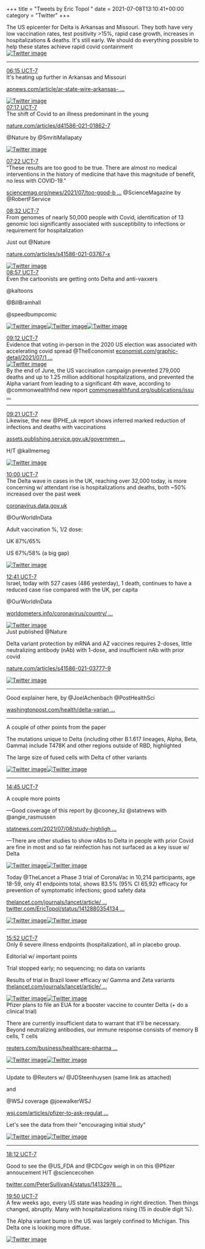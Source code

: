 +++
title = "Tweets by Eric Topol " 
date = 2021-07-08T13:10:41+00:00
category = "Twitter"
+++
<div class="thread"> 
<div class="thread-content"> 
The US epicenter for Delta is Arkansas and Missouri. They both have very low vaccination rates, test positivity &gt;15%, rapid case growth, increases in hospitalizations &amp; deaths. It's still early. We should do everything possible to help these states achieve rapid covid containment </div> 
<a href="/twitter/erictopol/images/E5tJBmDVEAEKpOq.jpg"  ><img src="/twitter/erictopol/images/E5tJBmDVEAEKpOq.jpg" alt="Twitter image" ></img></a><hr><div class="profile"> 
<a href="https://twitter.com/erictopol/status/1413124572925157376" target="_blank" rel="noreferer">06:15 UCT-7</a> 
</div> 
<div class="content"> 
It's heating up further in Arkansas and Missouri

<a href="https://apnews.com/article/ar-state-wire-arkansas-coronavirus-pandemic-health-11f9b5224fc703be83bac5e3dc29ffcd?utm_campaign=KHN%3A%20First%20Edition&utm_medium=email&_hsmi=138993895&_hsenc=p2ANqtz-_6uCmd9xoXhZta3aUGUXELoUlws-LyCWzTJfVlzorAP3886wL2IcBA-VhdDoouhgCZysnp1kQY0r-DkderH-rQ82kv3w&utm_content=138993895&utm_source=hs_email" target="_blank" rel="noreferer">apnews.com/article/ar-state-wire-arkansas- ...</a> 
 </div> 
<a href="/twitter/erictopol/images/E5xtI-SUcAAQWPY.jpg"  ><img src="/twitter/erictopol/images/E5xtI-SUcAAQWPY.jpg" alt="Twitter image" ></img></a></div> 
<div class="tweet"> 
<div class="profile"> 
<a href="https://twitter.com/erictopol/status/1413140198506909709" target="_blank" rel="noreferer">07:17 UCT-7</a> 
</div> 
<div class="content"> 
The shift of Covid to an illness predominant in the young

<a href="https://www.nature.com/articles/d41586-021-01862-7" target="_blank" rel="noreferer">nature.com/articles/d41586-021-01862-7</a> 


@Nature by @SmritiMallapaty </div> 
<a href="/twitter/erictopol/images/E5x7OfuVIA4GUaH.jpg"  ><img src="/twitter/erictopol/images/E5x7OfuVIA4GUaH.jpg" alt="Twitter image" ></img></a></div> 
<div class="tweet"> 
<div class="profile"> 
<a href="https://twitter.com/erictopol/status/1413141330721574913" target="_blank" rel="noreferer">07:22 UCT-7</a> 
</div> 
<div class="content"> 
“These results are too good to be true. There are almost no medical interventions in the history of medicine that have this magnitude of benefit, no less with COVID-19.”

<a href="https://www.sciencemag.org/news/2021/07/too-good-be-true-doubts-swirl-around-trial-saw-77-reduction-covid-19-mortality" target="_blank" rel="noreferer">sciencemag.org/news/2021/07/too-good-b ...</a> 
 @ScienceMagazine by @RobertFService</div> 
</div> 
<div class="tweet"> 
<div class="profile"> 
<a href="https://twitter.com/erictopol/status/1413158943266803715" target="_blank" rel="noreferer">08:32 UCT-7</a> 
</div> 
<div class="content"> 
From genomes of nearly 50,000 people with Covid, identification of 13 genomic loci significantly associated with susceptibility to infections or requirement for hospitalization 

Just out @Nature 

<a href="https://www.nature.com/articles/s41586-021-03767-x" target="_blank" rel="noreferer">nature.com/articles/s41586-021-03767-x</a> 
 </div> 
<a href="/twitter/erictopol/images/E5yMaRPUUAQQ896.jpg"  ><img src="/twitter/erictopol/images/E5yMaRPUUAQQ896.jpg" alt="Twitter image" ></img></a></div> 
<div class="tweet"> 
<div class="profile"> 
<a href="https://twitter.com/erictopol/status/1413165279308181512" target="_blank" rel="noreferer">08:57 UCT-7</a> 
</div> 
<div class="content"> 
Even the cartoonists are getting onto Delta and anti-vaxxers

@kaltoons 

@BillBramhall 

@speedbumpcomic </div> 
<a href="/twitter/erictopol/images/E5yR1smVcAIph3D.jpg"  ><img src="/twitter/erictopol/images/E5yR1smVcAIph3D.jpg" alt="Twitter image" ></img></a><a href="/twitter/erictopol/images/E5yR3xPUcAAhnm-.jpg"  ><img src="/twitter/erictopol/images/E5yR3xPUcAAhnm-.jpg" alt="Twitter image" ></img></a><a href="/twitter/erictopol/images/E5yR6cEUcAAsXzd.jpg"  ><img src="/twitter/erictopol/images/E5yR6cEUcAAsXzd.jpg" alt="Twitter image" ></img></a></div> 
<div class="tweet"> 
<div class="profile"> 
<a href="https://twitter.com/erictopol/status/1413169056522244099" target="_blank" rel="noreferer">09:12 UCT-7</a> 
</div> 
<div class="content"> 
Evidence that voting in-person in the 2020 US election was associated with accelerating covid spread @TheEconomist <a href="https://www.economist.com/graphic-detail/2021/07/10/in-person-voting-really-did-accelerate-covid-19s-spread-in-america" target="_blank" rel="noreferer">economist.com/graphic-detail/2021/07/1 ...</a> 
 </div> 
<a href="/twitter/erictopol/images/E5yUWuhUUAAcabK.jpg"  ><img src="/twitter/erictopol/images/E5yUWuhUUAAcabK.jpg" alt="Twitter image" ></img></a></div> 
<div class="thread"> 
<div class="thread-content"> 
By the end of June, the US vaccination campaign prevented 279,000 deaths and up to 1.25 million additional hospitalizations, and prevented the Alpha variant from leading to a significant 4th wave, according to @commonwealthfnd new report  <a href="https://www.commonwealthfund.org/publications/issue-briefs/2021/jul/deaths-and-hospitalizations-averted-rapid-us-vaccination-rollout" target="_blank" rel="noreferer">commonwealthfund.org/publications/issu ...</a> 
</div> 
<hr><div class="profile"> 
<a href="https://twitter.com/erictopol/status/1413171397308739588" target="_blank" rel="noreferer">09:21 UCT-7</a> 
</div> 
<div class="content"> 
Likewise,  the new @PHE_uk report shows inferred marked reduction of infections and deaths with vaccinations

<a href="https://assets.publishing.service.gov.uk/government/uploads/system/uploads/attachment_data/file/1000512/Vaccine_surveillance_report_-_week_27.pdf" target="_blank" rel="noreferer">assets.publishing.service.gov.uk/governmen ...</a> 


H/T @kallmemeg </div> 
<a href="/twitter/erictopol/images/E5yXwCYUUAge7ZT.jpg"  ><img src="/twitter/erictopol/images/E5yXwCYUUAge7ZT.jpg" alt="Twitter image" ></img></a></div> 
<div class="tweet"> 
<div class="profile"> 
<a href="https://twitter.com/erictopol/status/1413181124667273218" target="_blank" rel="noreferer">10:00 UCT-7</a> 
</div> 
<div class="content"> 
The Delta wave in cases in the UK, reaching over 32,000 today, is more concerning w/ attendant rise is hospitalizations and deaths, both ~50% increased over the past week

<a href="https://coronavirus.data.gov.uk" target="_blank" rel="noreferer">coronavirus.data.gov.uk</a> 


@OurWorldInData 

Adult vaccination %, 1/2 dose:

UK 87%/65%

US 67%/58% (a big gap) </div> 
<a href="/twitter/erictopol/images/E5yfSxKVgAAngEj.jpg"  ><img src="/twitter/erictopol/images/E5yfSxKVgAAngEj.jpg" alt="Twitter image" ></img></a></div> 
<div class="tweet"> 
<div class="profile"> 
<a href="https://twitter.com/erictopol/status/1413221772195893248" target="_blank" rel="noreferer">12:41 UCT-7</a> 
</div> 
<div class="content"> 
Israel, today with 527 cases (486 yesterday), 1 death, continues to have a reduced case rise compared with the UK, per capita

@OurWorldInData 

<a href="https://www.worldometers.info/coronavirus/country/israel/" target="_blank" rel="noreferer">worldometers.info/coronavirus/country/ ...</a> 
 </div> 
<a href="/twitter/erictopol/images/E5zEaLiVgAAX8EM.jpg"  ><img src="/twitter/erictopol/images/E5zEaLiVgAAX8EM.jpg" alt="Twitter image" ></img></a></div> 
<div class="thread"> 
<div class="thread-content"> 
Just published @Nature 

Delta variant protection by mRNA and AZ vaccines requires 2-doses, little neutralizing antibody (nAb) with 1-dose, and insufficient nAb with prior covid

<a href="https://www.nature.com/articles/s41586-021-03777-9" target="_blank" rel="noreferer">nature.com/articles/s41586-021-03777-9</a> 
 </div> 
<a href="/twitter/erictopol/images/E5yGMpWVkAwB06D.jpg"  ><img src="/twitter/erictopol/images/E5yGMpWVkAwB06D.jpg" alt="Twitter image" ></img></a><hr><div class="thread-content"> 
Good explainer here, by @JoelAchenbach  @PostHealthSci 

<a href="https://www.washingtonpost.com/health/delta-variant-vaccines/2021/07/08/05b1bc5e-df75-11eb-ae31-6b7c5c34f0d6_story.html?wpmk=1&wpisrc=al_news__alert-hse--alert-national&utm_source=alert&utm_medium=email&utm_campaign=wp_news_alert_revere&location=alert&pwapi_token=eyJ0eXAiOiJKV1QiLCJhbGciOiJIUzI1NiJ9.eyJjb29raWVuYW1lIjoid3BfY3J0aWQiLCJpc3MiOiJDYXJ0YSIsImNvb2tpZXZhbHVlIjoiNTk2YTk5ODlhZGU0ZTIwZWUzNzQyM2ZlIiwidGFnIjoid3BfbmV3c19hbGVydF9yZXZlcmUiLCJ1cmwiOiJodHRwczovL3d3dy53YXNoaW5ndG9ucG9zdC5jb20vaGVhbHRoL2RlbHRhLXZhcmlhbnQtdmFjY2luZXMvMjAyMS8wNy8wOC8wNWIxYmM1ZS1kZjc1LTExZWItYWUzMS02YjdjNWMzNGYwZDZfc3RvcnkuaHRtbD93cG1rPTEmd3Bpc3JjPWFsX25ld3NfX2FsZXJ0LWhzZS0tYWxlcnQtbmF0aW9uYWwmdXRtX3NvdXJjZT1hbGVydCZ1dG1fbWVkaXVtPWVtYWlsJnV0bV9jYW1wYWlnbj13cF9uZXdzX2FsZXJ0X3JldmVyZSZsb2NhdGlvbj1hbGVydCJ9.IkguRxKEbFkgTT7Vzw4HiyKZo7XFfjjgHSEfcPdbMe4" target="_blank" rel="noreferer">washingtonpost.com/health/delta-varian ...</a> 
</div> 
<hr><div class="thread-content"> 
A couple of other points from the paper

The mutations unique to Delta (including other B.1.617 lineages, Alpha, Beta, Gamma) include T478K and other regions outside of RBD, highlighted

The large size of fused cells with Delta cf other variants </div> 
<a href="/twitter/erictopol/images/E5yxxTnVcAEEroh.jpg"  ><img src="/twitter/erictopol/images/E5yxxTnVcAEEroh.jpg" alt="Twitter image" ></img></a><a href="/twitter/erictopol/images/E5yx7gmVUAEeYQw.jpg"  ><img src="/twitter/erictopol/images/E5yx7gmVUAEeYQw.jpg" alt="Twitter image" ></img></a><hr><div class="profile"> 
<a href="https://twitter.com/erictopol/status/1413252946389725187" target="_blank" rel="noreferer">14:45 UCT-7</a> 
</div> 
<div class="content"> 
A couple more points 

—Good coverage of this report by @cooney_liz @statnews with @angie_rasmussen 

<a href="https://www.statnews.com/2021/07/08/study-highlights-need-for-full-covid-vaccination-to-protect-against-delta-variant/" target="_blank" rel="noreferer">statnews.com/2021/07/08/study-highligh ...</a> 


—There are other studies to show nAbs to Delta in people with prior Covid are fine in most and so far reinfection has not surfaced as a key issue w/ Delta </div> 
<a href="/twitter/erictopol/images/E5zh5G2VkAAZtUq.jpg"  ><img src="/twitter/erictopol/images/E5zh5G2VkAAZtUq.jpg" alt="Twitter image" ></img></a><a href="/twitter/erictopol/images/E5zh6mzUUAIDmIh.jpg"  ><img src="/twitter/erictopol/images/E5zh6mzUUAIDmIh.jpg" alt="Twitter image" ></img></a></div> 
<div class="thread"> 
<div class="thread-content"> 
Today @TheLancet a Phase 3 trial of CoronaVac in 10,214 participants, age 18-59, only 41 endpoints total, shows 83.5% (95% CI 65,92) efficacy for prevention of symptomatic infections; good safety data

<a href="https://www.thelancet.com/journals/lancet/article/PIIS0140-6736(21)01429-X/fulltext" target="_blank" rel="noreferer">thelancet.com/journals/lancet/article/ ...</a> 
  <a href="https://twitter.com/EricTopol/status/1412880354134970371" target="_blank" rel="noreferer">twitter.com/EricTopol/status/1412880354134 ...</a> 
</div> 
<a href="/twitter/erictopol/images/E5zp5SkVUAIfGWh.jpg"  ><img src="/twitter/erictopol/images/E5zp5SkVUAIfGWh.jpg" alt="Twitter image" ></img></a><a href="/twitter/erictopol/images/E5zp6pSVgAIkTep.jpg"  ><img src="/twitter/erictopol/images/E5zp6pSVgAIkTep.jpg" alt="Twitter image" ></img></a><hr><div class="profile"> 
<a href="https://twitter.com/erictopol/status/1413269871547215874" target="_blank" rel="noreferer">15:52 UCT-7</a> 
</div> 
<div class="content"> 
Only 6 severe illness endpoints (hospitalization), all in placebo group.

Editorial w/ important points

Trial stopped early; no sequencing; no data on variants

Results of trial in Brazil lower efficacy w/ Gamma and Zeta variants <a href="https://www.thelancet.com/journals/lancet/article/PIIS0140-6736(21)01543-9/fulltext" target="_blank" rel="noreferer">thelancet.com/journals/lancet/article/ ...</a> 
 </div> 
<a href="/twitter/erictopol/images/E5zt1ACVEAAxOAD.jpg"  ><img src="/twitter/erictopol/images/E5zt1ACVEAAxOAD.jpg" alt="Twitter image" ></img></a><a href="/twitter/erictopol/images/E5zt3ThVoAATt79.jpg"  ><img src="/twitter/erictopol/images/E5zt3ThVoAATt79.jpg" alt="Twitter image" ></img></a></div> 
<div class="thread"> 
<div class="thread-content"> 
Pfizer plans to file an EUA for a booster vaccine to counter Delta (+ do a clinical trial)

There are currently insufficient data to warrant that it'll be necessary.  Beyond neutralizing antibodies, our immune response consists of memory B cells, T cells

<a href="https://www.reuters.com/business/healthcare-pharmaceuticals/pfizer-ask-fda-authorize-booster-dose-covid-vaccine-delta-variant-spreads-2021-07-08/" target="_blank" rel="noreferer">reuters.com/business/healthcare-pharma ...</a> 
 </div> 
<a href="/twitter/erictopol/images/E5zfZEuVkAEc3mW.jpg"  ><img src="/twitter/erictopol/images/E5zfZEuVkAEc3mW.jpg" alt="Twitter image" ></img></a><a href="/twitter/erictopol/images/E5zfbaMVEAIkb-e.jpg"  ><img src="/twitter/erictopol/images/E5zfbaMVEAIkb-e.jpg" alt="Twitter image" ></img></a><hr><div class="thread-content"> 
Update to @Reuters w/ @JDSteenhuysen (same link as attached) 

and 

@WSJ coverage @joewalkerWSJ 

<a href="https://www.wsj.com/articles/pfizer-to-ask-regulators-to-authorize-covid-19-vaccine-booster-11625784072?mod=djemalertNEWS" target="_blank" rel="noreferer">wsj.com/articles/pfizer-to-ask-regulat ...</a> 


Let's see the data from their "encouraging initial study" </div> 
<a href="/twitter/erictopol/images/E5z1tA3UYAANLi_.jpg"  ><img src="/twitter/erictopol/images/E5z1tA3UYAANLi_.jpg" alt="Twitter image" ></img></a><a href="/twitter/erictopol/images/E5z1vEVVgAAVqnO.png"  ><img src="/twitter/erictopol/images/E5z1vEVVgAAVqnO.png" alt="Twitter image" ></img></a><hr><div class="profile"> 
<a href="https://twitter.com/erictopol/status/1413304993742872577" target="_blank" rel="noreferer">18:12 UCT-7</a> 
</div> 
<div class="content"> 
Good to see the @US_FDA and @CDCgov weigh in on this @Pfizer annoucement H/T @sciencecohen 

<a href="https://twitter.com/PeterSullivan4/status/1413297642566791170" target="_blank" rel="noreferer">twitter.com/PeterSullivan4/status/14132976 ...</a> 
</div> 
</div> 
<div class="tweet"> 
<div class="profile"> 
<a href="https://twitter.com/erictopol/status/1413329669454143490" target="_blank" rel="noreferer">19:50 UCT-7</a> 
</div> 
<div class="content"> 
A few weeks ago, every US state was heading in right direction. Then things changed, abruptly. Many with  hospitalizations rising (15 in double digit %).

The Alpha variant bump  in the US was largely confined to Michigan. This Delta one is looking more diffuse. </div> 
<a href="/twitter/erictopol/images/E50m3EoVcAQWTwv.jpg"  ><img src="/twitter/erictopol/images/E50m3EoVcAQWTwv.jpg" alt="Twitter image" ></img></a></div> 


